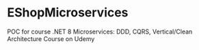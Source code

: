 # EShopMicroservices
POC for course  .NET 8 Microservices: DDD, CQRS, Vertical/Clean Architecture Course on Udemy
